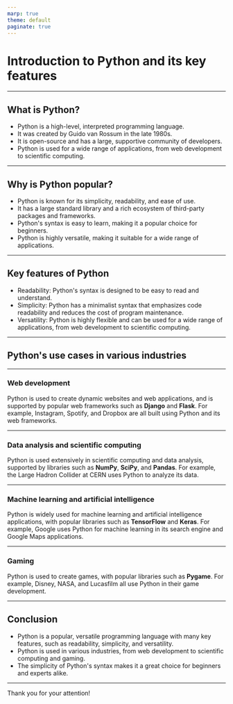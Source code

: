 ```yaml
---
marp: true
theme: default
paginate: true
---
```


# Introduction to Python and its key features

---

## What is Python?

- Python is a high-level, interpreted programming language.
- It was created by Guido van Rossum in the late 1980s.
- It is open-source and has a large, supportive community of developers.
- Python is used for a wide range of applications, from web development to scientific computing.

---

## Why is Python popular?

- Python is known for its simplicity, readability, and ease of use.
- It has a large standard library and a rich ecosystem of third-party packages and frameworks.
- Python's syntax is easy to learn, making it a popular choice for beginners.
- Python is highly versatile, making it suitable for a wide range of applications.

---

## Key features of Python

- Readability: Python's syntax is designed to be easy to read and understand.
- Simplicity: Python has a minimalist syntax that emphasizes code readability and reduces the cost of program maintenance.
- Versatility: Python is highly flexible and can be used for a wide range of applications, from web development to scientific computing.

---

## Python's use cases in various industries

---

### Web development

Python is used to create dynamic websites and web applications, and is supported by popular web frameworks such as **Django** and **Flask**. For example, Instagram, Spotify, and Dropbox are all built using Python and its web frameworks.

---

### Data analysis and scientific computing

Python is used extensively in scientific computing and data analysis, supported by libraries such as **NumPy**, **SciPy**, and **Pandas**. For example, the Large Hadron Collider at CERN uses Python to analyze its data.

---

### Machine learning and artificial intelligence

Python is widely used for machine learning and artificial intelligence applications, with popular libraries such as **TensorFlow** and **Keras**. For example, Google uses Python for machine learning in its search engine and Google Maps applications.

---

### Gaming

Python is used to create games, with popular libraries such as **Pygame**. For example, Disney, NASA, and Lucasfilm all use Python in their game development.

---

## Conclusion

- Python is a popular, versatile programming language with many key features, such as readability, simplicity, and versatility.
- Python is used in various industries, from web development to scientific computing and gaming.
- The simplicity of Python's syntax makes it a great choice for beginners and experts alike.

---

Thank you for your attention!
